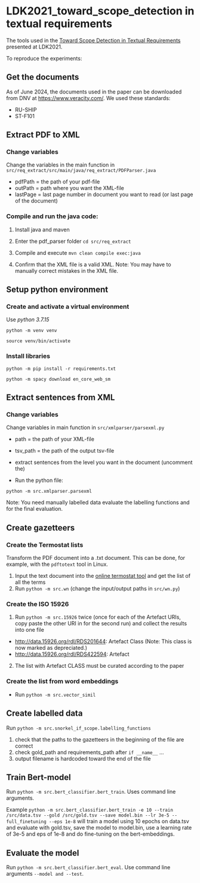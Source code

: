 # LDK2021_toward_scope_detection in textual requirements
The tools used in the
[Toward Scope Detection in Textual Requirements](https://drops.dagstuhl.de/storage/01oasics/oasics-vol093-ldk2021/OASIcs.LDK.2021.31/OASIcs.LDK.2021.31.pdf)
presented at LDK2021.

To reproduce the experiments:



## Get the documents
As of June 2024, the documents used in the paper can be downloaded from DNV at https://www.veracity.com/.
We used these standards:
* RU-SHIP
* ST-F101

## Extract PDF to XML

### Change variables
Change the variables in the main function in ``src/req_extract/src/main/java/req_extract/PDFParser.java``

* pdfPath = the path of your pdf-file
* outPath = path where you want the XML-file
* lastPage = last page number in document you want to read (or last page of the document)

### Compile and run the java code:
1. Install java and maven
2. Enter the pdf_parser folder
``cd src/req_extract``

3. Compile and execute
``mvn clean compile exec:java``

4. Confirm that the XML file is a valid XML. Note: You may have to manually correct mistakes in the XML file.




## Setup python environment

### Create and activate a virtual environment
Use *python 3.7.15*

``python -m venv venv``

``source venv/bin/activate``

### Install libraries
``python -m pip install -r requirements.txt``

``python -m spacy download en_core_web_sm``

## Extract sentences from XML

### Change variables
Change variables in main function in ``src/xmlparser/parsexml.py``

* path = the path of your XML-file
* tsv_path = the path of the output tsv-file
* extract sentences from the level you want in the document (uncomment the)

* Run the python file:

``python -m src.xmlparser.parsexml``

Note: You need manually labelled data evaluate the labelling functions and for the final evaluation.

## Create gazetteers

### Create the Termostat lists
Transform the PDF document into a .txt document. This can be done, for example, with the ``pdftotext`` tool in Linux.
1. Input the text document into the [online termostat tool](http://termostat.ling.umontreal.ca/) and get the list of all the terms
2. Run ``python -m src.wn`` (change the input/output paths in ``src/wn.py``)

### Create the ISO 15926
1. Run ``python -m src.15926`` twice (once for each of the Artefact URIs, copy paste the other URI in for the second run) and collect the results into one file

* <http://data.15926.org/rdl/RDS201644>: Artefact Class (Note: This class is now marked as depreciated.)
* <http://data.15926.org/rdl/RDS422594>: Artefact

2. The list with Artefact CLASS must be curated according to the paper

### Create the list from word embeddings

* Run ``python -m src.vector_simil``


## Create labelled data
Run ``python -m src.snorkel_if_scope.labelling_functions``

1. check that the paths to the gazetteers in the beginning of the file are correct
2. check gold_path and requirements_path after ``if __name__`` ...
3. output filename is hardcoded toward the end of the file


## Train Bert-model
Run ``python -m src.bert_classifier.bert_train``. Uses command line arguments.

Example ``python -m src.bert_classifier.bert_train -e 10 --train /src/data.tsv --gold /src/gold.tsv --save model.bin --lr 3e-5 --full_finetuning --eps 1e-8``
will train a model using 10 epochs on data.tsv and evaluate with gold.tsv, save the model to model.bin, use a learning rate of 3e-5 and eps of 1e-8 and do fine-tuning on the bert-embeddings.


## Evaluate the model
Run ``python -m src.bert_classifier.bert_eval``. Use command line arguments ``--model and --test``.
